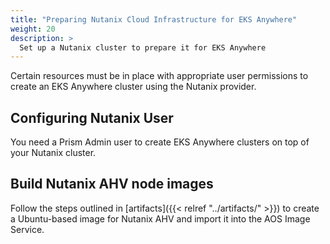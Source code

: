 ```yaml
---
title: "Preparing Nutanix Cloud Infrastructure for EKS Anywhere"
weight: 20
description: >
  Set up a Nutanix cluster to prepare it for EKS Anywhere
---
```


Certain resources must be in place with appropriate user permissions to create an EKS Anywhere cluster using the Nutanix provider.

## Configuring Nutanix User
You need a Prism Admin user to create EKS Anywhere clusters on top of your Nutanix cluster.

## Build Nutanix AHV node images
Follow the steps outlined in [artifacts]({{< relref "../artifacts/" >}}) to create a Ubuntu-based image for Nutanix AHV and import it into the AOS Image Service.

